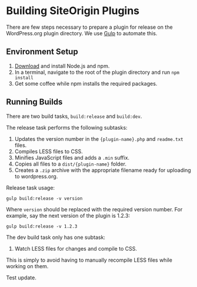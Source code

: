 # Building SiteOrigin Plugins

There are few steps necessary to prepare a plugin for release on the WordPress.org plugin directory. We use [Gulp](http://gulpjs.com/) to automate this.

## Environment Setup

1. [Download](https://nodejs.org/download/) and install Node.js and npm.
2. In a terminal, navigate to the root of the plugin directory and run `npm install`
3. Get some coffee while npm installs the required packages.

## Running Builds

There are two build tasks, `build:release` and `build:dev`.

The release task performs the following subtasks:

1. Updates the version number in the `{plugin-name}.php` and `readme.txt` files.
2. Compiles LESS files to CSS.
3. Minifies JavaScript files and adds a `.min` suffix.
4. Copies all files to a `dist/{plugin-name}` folder.
5. Creates a `.zip` archive with the appropriate filename ready for uploading to wordpress.org.

Release task usage:

`gulp build:release -v version`

Where `version` should be replaced with the required version number.
For example, say the next version of the plugin is 1.2.3:

`gulp build:release -v 1.2.3`

The dev build task only has one subtask:

1. Watch LESS files for changes and compile to CSS.

This is simply to avoid having to manually recompile LESS files while working on them.

Test update.
